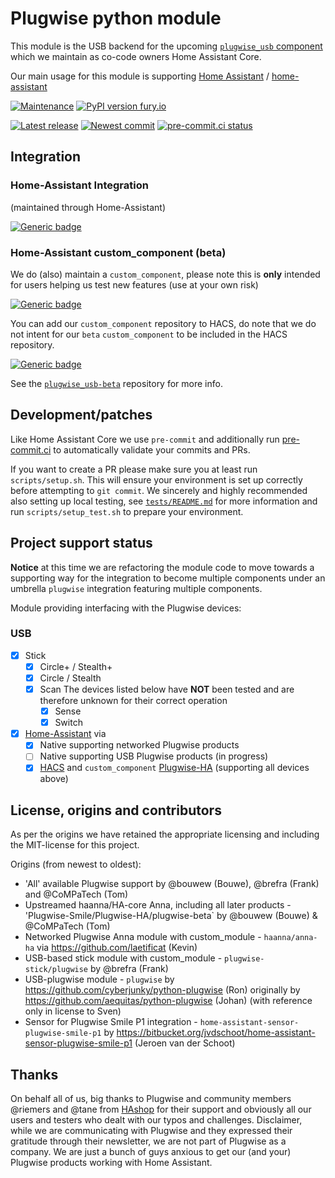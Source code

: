 # Plugwise python module

This module is the USB backend for the upcoming [`plugwise_usb` component](https://github.com/home-assistant/core/tree/dev/homeassistant/components/plugwise_usb) which we maintain as co-code owners Home Assistant Core.

Our main usage for this module is supporting [Home Assistant](https://www.home-assistant.io) / [home-assistant](http://github.com/home-assistant/core/)

[![Maintenance](https://img.shields.io/badge/Maintained%3F-yes-green.svg)](https://github.com/plugwise)
[![PyPI version fury.io](https://badge.fury.io/py/plugwise_usb.svg)](https://pypi.python.org/pypi/plugwise_usb/)

[![Latest release](https://github.com/plugwise/python-plugwise-usb/workflows/Latest%20release/badge.svg)](https://github.com/plugwise/python-plugwise-usb/actions)
[![Newest commit](https://github.com/plugwise/python-plugwise-usb/workflows/Latest%20commit/badge.svg)](https://github.com/plugwise/python-plugwise-usb/actions)
[![pre-commit.ci status](https://results.pre-commit.ci/badge/github/plugwise/python-plugwise-usb/main.svg)](https://results.pre-commit.ci/latest/github/plugwise/python-plugwise-usb/main)

## Integration

### Home-Assistant Integration

(maintained through Home-Assistant)

[![Generic badge](https://img.shields.io/badge/HA%20core-no-red.svg)](https://github.com/home-assistant/core/tree/dev/homeassistant/components/plugwise_usb)

### Home-Assistant custom_component (beta)

We do (also) maintain a `custom_component`, please note this is **only** intended for users helping us test new features (use at your own risk)

[![Generic badge](https://img.shields.io/github/v/release/plugwise/plugwise_usb-beta)](https://github.com/plugwise/plugwise_usb-beta)

You can add our `custom_component` repository to HACS, do note that we do not intent for our `beta` `custom_component` to be included in the HACS repository.

[![Generic badge](https://img.shields.io/badge/HACS-add%20our%20repo-yellow.svg)](https://github.com/plugwise/plugwise_usb-beta)

See the [`plugwise_usb-beta`](https://github.com/plugwise/plugwise_usb-beta) repository for more info.

## Development/patches

Like Home Assistant Core we use `pre-commit` and additionally run [pre-commit.ci](http://pre-commit.ci) to automatically validate your commits and PRs.

If you want to create a PR please make sure you at least run `scripts/setup.sh`. This will ensure your environment is set up correctly before attempting to `git commit`. We sincerely and highly recommended also setting up local testing, see [`tests/README.md`](https://github.com/plugwise/python-plugwise-usb/blob/main/tests/README.md) for more information and run `scripts/setup_test.sh` to prepare your environment.

## Project support status

**Notice** at this time we are refactoring the module code to move towards a supporting way for the integration to become multiple components under an umbrella `plugwise` integration featuring multiple components.

Module providing interfacing with the Plugwise devices:

### USB

- [x] Stick
  - [x] Circle+ / Stealth+
  - [x] Circle / Stealth
  - [x] Scan
  The devices listed below have **NOT** been tested and are therefore unknown for their correct operation
    - [x] Sense
    - [x] Switch
- [x] [Home-Assistant](https://home-assistant.io) via
  - [x] Native supporting networked Plugwise products
  - [ ] Native supporting USB Plugwise products (in progress)
  - [x] [HACS](https://hacs.xyz) and `custom_component` [Plugwise-HA](https://github.com/plugwise/plugwise_usb-beta/) (supporting all devices above)

## License, origins and contributors

As per the origins we have retained the appropriate licensing and including the MIT-license for this project.

Origins (from newest to oldest):

- 'All' available Plugwise support by @bouwew (Bouwe), @brefra (Frank) and @CoMPaTech (Tom)
- Upstreamed haanna/HA-core Anna, including all later products - 'Plugwise-Smile/Plugwise-HA/plugwise-beta` by @bouwew (Bouwe) & @CoMPaTech (Tom)
- Networked Plugwise Anna module with custom_module - `haanna/anna-ha` via <https://github.com/laetificat> (Kevin)
- USB-based stick module with custom_module - `plugwise-stick/plugwise` by @brefra (Frank)
- USB-plugwise module - `plugwise` by <https://github.com/cyberjunky/python-plugwise> (Ron) originally by <https://github.com/aequitas/python-plugwise> (Johan) (with reference only in license to Sven)
- Sensor for Plugwise Smile P1 integration - `home-assistant-sensor-plugwise-smile-p1` by <https://bitbucket.org/jvdschoot/home-assistant-sensor-plugwise-smile-p1> (Jeroen van der Schoot)

## Thanks

On behalf all of us, big thanks to Plugwise and community members @riemers and @tane from [HAshop](https://hashop.nl) for their support and obviously all our users and testers who dealt with our typos and challenges. Disclaimer, while we are communicating with Plugwise and they expressed their gratitude through their newsletter, we are not part of Plugwise as a company. We are just a bunch of guys anxious to get our (and your) Plugwise products working with Home Assistant.
